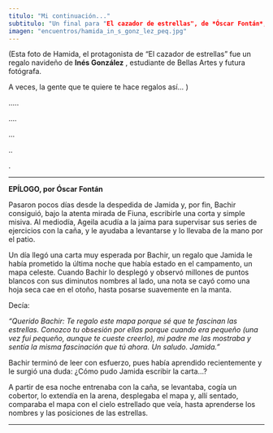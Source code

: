 ```yaml
---
titulo: "Mi continuación..."
subtitulo: "Un final para "El cazador de estrellas", de *Óscar Fontán*, alumno de 6º D del Colegio Manuel Peleteiro, de Santiago de Compostela."
imagen: "encuentros/hamida_in_s_gonz_lez_peq.jpg"
---
```

(Esta foto de Hamida, el protagonista de “El cazador de estrellas” fue un regalo navideño de **Inés González** , estudiante de Bellas Artes y futura fotógrafa.

A veces, la gente que te quiere te hace regalos así… )

.....

....

...

..

.

* * *

**EPÍLOGO, por Óscar Fontán**

Pasaron pocos días desde la despedida de Jamida y, por fin, Bachir consiguió, bajo la atenta mirada de Fiuna, escribirle una corta y simple misiva. Al mediodía, Ageila acudía a la jaima para supervisar sus series de ejercicios con la caña, y le ayudaba a levantarse y lo llevaba de la mano por el patio.

Un día llegó una carta muy esperada por Bachir, un regalo que Jamida le había prometido la última noche que había estado en el campamento, un mapa celeste. Cuando Bachir lo desplegó y observó millones de puntos blancos con sus diminutos nombres al lado, una nota se cayó como una hoja seca cae en el otoño, hasta posarse suavemente en la manta.

Decía:

_“Querido Bachir: Te regalo este mapa porque sé que te fascinan las estrellas. Conozco tu obsesión por ellas porque cuando era pequeño (una vez fui pequeño, aunque te cueste creerlo), mi padre me las mostraba y sentía la misma fascinación que tú ahora. Un saludo. Jamida.”_

Bachir terminó de leer con esfuerzo, pues había aprendido recientemente y le surgió una duda: ¿Cómo pudo Jamida escribir la carta…?

A partir de esa noche entrenaba con la caña, se levantaba, cogía un cobertor, lo extendía en la arena, desplegaba el mapa y, allí sentado, comparaba el mapa con el cielo estrellado que veía, hasta aprenderse los nombres y las posiciones de las estrellas.

* * *
